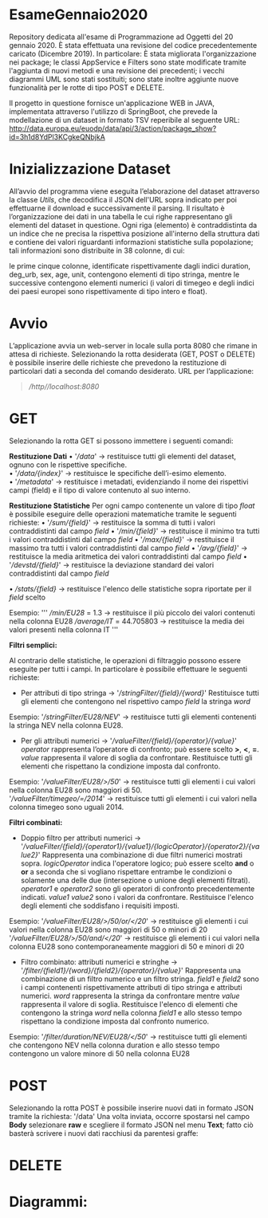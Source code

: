 # EsameGennaio2020
Repository dedicata all'esame di Programmazione ad Oggetti del 20 gennaio 2020.
È stata effettuata una revisione del codice precedentemente caricato (Dicembre 2019). In particolare:
È stata migliorata l'organizzazione nei package; le classi AppService e Filters sono state modificate tramite l'aggiunta di nuovi metodi e una revisione dei precedenti; i vecchi diagrammi UML sono stati sostituiti; sono state inoltre aggiunte nuove funzionalità per le rotte di tipo POST e DELETE.

Il progetto in questione fornisce un'applicazione WEB in JAVA, implementata attraverso l'utilizzo di SpringBoot, che prevede la modellazione di un dataset in formato TSV reperibile al seguente URL: http://data.europa.eu/euodp/data/api/3/action/package_show?id=3h1d8YdPl3KCgkeQNbjkA

# Inizializzazione Dataset
All’avvio del programma viene eseguita l’elaborazione del dataset attraverso la classe _Utils_, che decodifica il JSON dell'URL sopra indicato per poi effettuarne il download e successivamente il parsing.
Il risultato è l’organizzazione dei dati in una tabella le cui righe rappresentano gli elementi del dataset in questione.
Ogni riga (elemento) è contraddistinta da un indice che ne precisa la rispettiva posizione all'interno della struttura dati e contiene dei valori riguardanti informazioni statistiche sulla popolazione; tali informazioni sono distribuite in 38 colonne, di cui:

le prime cinque colonne, identificate rispettivamente dagli indici duration, deg_urb, sex, age, unit, contengono elementi di tipo stringa, mentre le successive contengono elementi numerici (i valori di timegeo e degli indici dei paesi europei sono rispettivamente di tipo intero e float).

# Avvio
L’applicazione avvia un web-server in locale sulla porta 8080 che rimane in attesa di richieste.
Selezionando la rotta desiderata (GET, POST o DELETE) è possibile inserire delle richieste che prevedono la restituzione di particolari dati a seconda del comando desiderato.
URL per l’applicazione:
> _/http//localhost:8080_

# GET
Selezionando la rotta GET si possono immettere i seguenti comandi:

**Restituzione Dati**
•	'_/data_' -> restituisce tutti gli elementi del dataset, ognuno con le rispettive specifiche.  
•	'_/data/{index}_' -> restituisce le specifiche dell’i-esimo elemento.  
•	'_/metadata_' -> restituisce i metadati, evidenziando il nome dei rispettivi campi (field) e il tipo di valore contenuto al suo interno.

**Restituzione Statistiche**
Per ogni campo contenente un valore di tipo _float_ è possibile eseguire delle operazioni matematiche tramite le seguenti richieste:
•	'_/sum/{field}_' -> restituisce la somma di tutti i valori contraddistinti dal campo _field_
• '_/min/{field}_' -> restituisce il minimo tra tutti i valori contraddistinti dal campo _field_
• '_/max/{field}_' -> restituisce il massimo tra tutti i valori contraddistinti dal campo _field_
• '_/avg/{field}_' -> restituisce la media aritmetica dei valori contraddistinti dal campo _field_
• '_/devstd/{field}_' -> restituisce la deviazione standard dei valori contraddistinti dal campo _field_

• _/stats/{field}_ -> restituisce l'elenco delle statistiche sopra riportate per il _field_ scelto

Esempio:
'''
_/min/EU28_ = 1.3 -> restituisce il più piccolo dei valori contenuti nella colonna EU28
_/average/IT_ = 44.705803 -> restituisce la media dei valori presenti nella colonna IT
'''


**Filtri semplici:**

Al contrario delle statistiche, le operazioni di filtraggio possono essere eseguite per tutti i campi. In particolare è possibile effettuare le seguenti richieste:
- Per attributi di tipo stringa -> '_/stringFilter/{field}/{word}_'
Restituisce tutti gli elementi che contengono nel rispettivo campo _field_ la stringa _word_

Esempio:
'_/stringFilter/EU28/NEV_' -> restituisce tutti gli elementi contenenti la stringa NEV nella colonna EU28.  

- Per gli attributi numerici -> '_/valueFilter/{field}/{operator}/{value}_'
_operator_ rappresenta l’operatore di confronto; può essere scelto **>**, **<**, **=**.
_value_ rappresenta il valore di soglia da confrontare.
Restituisce tutti gli elementi che rispettano la condizione imposta dal confronto.

Esempio:
'_/valueFilter/EU28/>/50_' -> restituisce tutti gli elementi i cui valori nella colonna EU28 sono maggiori di 50.  
'_/valueFilter/timegeo/=/2014_' -> restituisce tutti gli elementi i cui valori nella colonna timegeo sono uguali 2014.

**Filtri combinati:**

-	Doppio filtro per attributi numerici -> '_/valueFilter/{field}/{operator1}/{value1}/{logicOperator}/{operator2}/{value2}_'
Rappresenta una combinazione di due filtri numerici mostrati sopra.
_logicOperator_ indica l'operatore logico; può essere scelto **and** o **or** a seconda che si vogliano rispettare entrambe le condizioni o solamente una delle due (intersezione o unione degli elementi filtrati).
_operator1_ e _operator2_ sono gli operatori di confronto precedentemente indicati.
_value1_ _value2_ sono i valori da confrontare.
Restituisce l'elenco degli elementi che soddisfano i requisiti imposti.

Esempio:
'_/valueFilter/EU28/>/50/or/</20_' -> restituisce gli elementi i cui valori nella colonna EU28 sono maggiori di 50 o minori di 20
'_/valueFilter/EU28/>/50/and/</20_' -> restituisce gli elementi i cui valori nella colonna EU28 sono contemporaneamente maggiori di 50 e minori di 20

-	Filtro combinato: attributi  numerici e stringhe -> '_/filter/{field1}/{word}/{field2}/{operator}/{value}_' 
Rappresenta una combinazione di un filtro numerico e un filtro stringa.
_field1_ e _field2_ sono i campi contenenti rispettivamente attributi di tipo stringa e attributi numerici.
_word_ rappresenta la stringa da confrontare mentre _value_ rappresenta il valore di soglia.
Restituisce l'elenco di elementi che contengono la stringa _word_ nella colonna _field1_ e allo stesso tempo rispettano la condizione imposta dal confronto numerico.

Esempio:
'_/filter/duration/NEV/EU28/</50_' -> restituisce tutti gli elementi che contengono NEV nella colonna duration e allo stesso tempo contengono un valore minore di 50 nella colonna EU28

# POST
Selezionando la rotta POST è possibile inserire nuovi dati in formato JSON tramite la richiesta: '/data'
Una volta inviata, occorre spostarsi nel campo **Body** selezionare **raw** e scegliere il formato JSON nel menu **Text**; fatto ciò basterà scrivere i nuovi dati racchiusi da parentesi graffe:

# DELETE

# Diagrammi:
